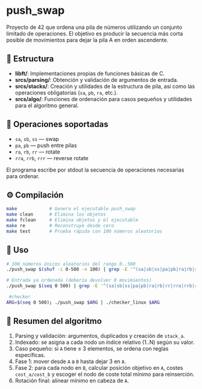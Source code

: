 # push_swap

Proyecto de 42 que ordena una pila de números utilizando un conjunto limitado de operaciones. El objetivo es producir la secuencia más corta posible de movimientos para dejar la pila A en orden ascendente.

## 🧱 Estructura

- **libft/**: Implementaciones propias de funciones básicas de C.
- **srcs/parsing/**: Obtención y validación de argumentos de entrada.
- **srcs/stacks/**: Creación y utilidades de la estructura de pila, así como las operaciones obligatorias (`sa`, `pb`, `ra`, etc.).
- **srcs/algo/**: Funciones de ordenación para casos pequeños y utilidades para el algoritmo general.

## 🧩 Operaciones soportadas

- `sa`, `sb`, `ss` — swap
- `pa`, `pb` — push entre pilas
- `ra`, `rb`, `rr` — rotate
- `rra`, `rrb`, `rrr` — reverse rotate

El programa escribe por stdout la secuencia de operaciones necesarias para ordenar.

## ⚙️ Compilación

```bash
make            # Genera el ejecutable push_swap
make clean      # Elimina los objetos
make fclean     # Elimina objetos y el ejecutable
make re         # Reconstruye desde cero
make test       # Prueba rápida con 100 números aleatorios
```

## 🚀 Uso

```bash
# 100 números únicos aleatorios del rango 0..500
./push_swap $(shuf -i 0-500 -n 100) | grep -E '^(sa|sb|ss|pa|pb|ra|rb|rr|rra|rrb|rrr)$' | wc -l

# Entrada ya ordenada (debería devolver 0 movimientos)
./push_swap $(seq 0 500) | grep -E '^(sa|sb|ss|pa|pb|ra|rb|rr|rra|rrb|rrr)$' | wc -l

 #checker
ARG=$(seq 0 500); ./push_swap $ARG | ./checker_linux $ARG

```

## 🧠 Resumen del algoritmo

1. Parsing y validación: argumentos, duplicados y creación de `stack_a`.
2. Indexado: se asigna a cada nodo un índice relativo (1..N) según su valor.
3. Caso pequeño: si `A` tiene ≤ 3 elementos, se ordena con reglas específicas.
4. Fase 1: mover desde `A` a `B` hasta dejar 3 en `A`.
5. Fase 2: para cada nodo en `B`, calcular posición objetivo en `A`, costes `cost_a/cost_b` y escoger el nodo de coste total mínimo para reinserción.
6. Rotación final: alinear mínimo en cabeza de `A`.
